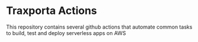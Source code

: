 # Traxporta Actions

This repository contains several github actions that automate common tasks to build, test and deploy serverless apps on AWS


